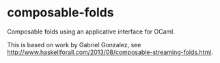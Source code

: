 composable-folds
================

Composable folds using an applicative interface for OCaml.

This is based on work by Gabriel Gonzalez, see http://www.haskellforall.com/2013/08/composable-streaming-folds.html.
